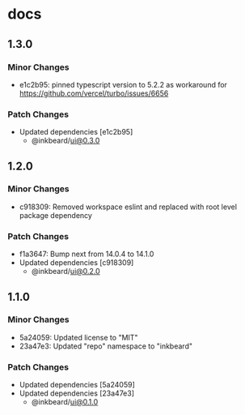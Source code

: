 # docs

## 1.3.0

### Minor Changes

- e1c2b95: pinned typescript version to 5.2.2 as workaround for https://github.com/vercel/turbo/issues/6656

### Patch Changes

- Updated dependencies [e1c2b95]
  - @inkbeard/ui@0.3.0

## 1.2.0

### Minor Changes

- c918309: Removed workspace eslint and replaced with root level package dependency

### Patch Changes

- f1a3647: Bump next from 14.0.4 to 14.1.0
- Updated dependencies [c918309]
  - @inkbeard/ui@0.2.0

## 1.1.0

### Minor Changes

- 5a24059: Updated license to "MIT"
- 23a47e3: Updated "repo" namespace to "inkbeard"

### Patch Changes

- Updated dependencies [5a24059]
- Updated dependencies [23a47e3]
  - @inkbeard/ui@0.1.0
